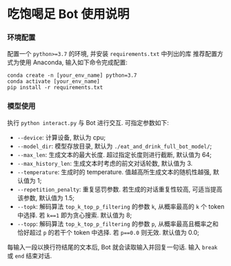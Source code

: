 # 吃饱喝足 Bot 使用说明
### 环境配置
配置一个 `python>=3.7` 的环境, 并安装 `requirements.txt` 中列出的库
推荐配置方式为使用 Anaconda, 输入如下命令完成配置:
```shell
conda create -n [your_env_name] python=3.7
conda activate [your_env_name]
pip install -r requirements.txt
```
### 模型使用
执行 `python interact.py` 与 Bot 进行交互. 可指定参数如下:
- `--device`: 计算设备, 默认为 cpu;
- `--model_dir`: 模型存放目录, 默认为 `./eat_and_drink_full_bot_model/`;
- `--max_len`: 生成文本的最大长度. 超过指定长度则进行截断, 默认值为 64;
- `--max_history_len`: 生成文本时考虑的前文对话轮数, 默认值为 3.
- `--temperature`: 生成时的 temperature. 值越高所生成文本的随机性越强, 默认值为 1;
- `--repetition_penalty`: 重复惩罚参数. 若生成的对话重复性较高, 可适当提高该参数, 默认值为 1.5;
- `--topk`: 解码算法 `top_k_top_p_filtering` 的参数 `k`, 从概率最高的 `k` 个 token 中选择. 若 `k==1` 即为贪心搜索. 默认值为 8;
- `--topp`: 解码算法 `top_k_top_p_filtering` 的参数 `p`, 从概率最高且概率之和恰好超过 `p` 的若干个 token 中选择. 若 `p==0.0` 则无效. 默认值为 0.0;

每输入一段以换行符结尾的文本后, Bot 就会读取输入并回复一句话. 
输入 `break` 或 `end` 结束对话.